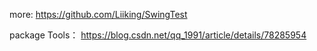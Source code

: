 
more:
https://github.com/Liiking/SwingTest

package Tools：
https://blog.csdn.net/qq_1991/article/details/78285954